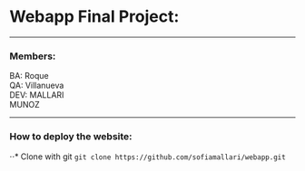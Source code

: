 # Webapp Final Project:
<hr/>

### Members:
BA: Roque <br/>
QA: Villanueva <br/>
DEV: MALLARI <br/>
     MUNOZ <br/>
<hr/>

### How to deploy the website:
⋅⋅* Clone with git `git clone https://github.com/sofiamallari/webapp.git`
